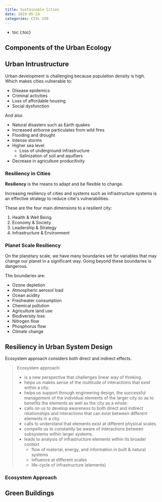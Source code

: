 ```yaml
---
title: Sustainable Cities
date: 2019-05-24
categories: CIVL 250
---
```


- toc
{:toc}

## Components of the Urban Ecology

## Urban Intrustructure

Urban development is challenging because population density is high. Which makes cities vulnerable to:

- Disease epidemics
- Criminal activities
- Loss of affordable housing
- Social dysfunction

And also

- Natural disasters such as Earth quakes
- Increased airborne particulates from wild fires
- Flooding and drought
- Intense storms
- Higher sea level
  - Loss of underground infrastructure
  - Salinization of soil and aquifiers
- Decrease in agriculture producitivity 

### Resiliency in Cities

**Resiliency** is the means to adapt and be flexible to change.

Increasing resiliency of cities and systems such as infrastructure systems is an effective strategy to reduce citie's vulnerabilities.

These are the four main dimensions to a resilient city:

1. Health & Well Being
2. Economy & Society
3. Leadership & Strategy
4. Infrastructure & Environment

### Planet Scale Resiliency

On the planetary scale, we have many boundaries set for variables that may change our planet in a significant way. Going beyond these boundaries is dangerous.

The boundaries are:
- Ozone depletion
- Atmospheric aerosol load
- Ocean acidity
- Freshwater consumption
- Chemical pollution
- Agriculture land use
- Biodiversity loss
- Nitrogen flow
- Phosphorus flow
- Climate change

## Resiliency in Urban System Design

Ecosystem approach considers both direct and indirect effects.

> Ecosystem approach:
> - is a new perspective that challenges linear way of thinking.
> - helps us makes sense of the multitude of interactions that exist within a city.
> - helps us support through engineering design, the successful management of the individual elements of the larger city so as to benefits the elements as well as the city as a whole.
> - calls on us to develop awareness to both direct and indirect relationships and interactions that can exist between different elements in a city.
> - calls to understand that elements exist at different physical scales.
> - compells us to constantly be aware of interactions between subsystems within larger systems.
> - leads to analysis of infrastructure elements within its broader context
>   - flow of material, energy, and information in built & natural systems
>   - influence at different scales
>   - life-cycle of infrastructure (elements)

### Ecosystem Approach

## Green Buildings

